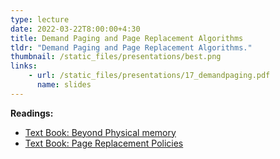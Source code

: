 ```yaml
---
type: lecture
date: 2022-03-22T8:00:00+4:30
title: Demand Paging and Page Replacement Algorithms
tldr: "Demand Paging and Page Replacement Algorithms."
thumbnail: /static_files/presentations/best.png
links:
    - url: /static_files/presentations/17_demandpaging.pdf
      name: slides
---
```

**Readings:**
- [Text Book: Beyond Physical memory](https://pages.cs.wisc.edu/~remzi/OSTEP/vm-beyondphys.pdf)
- [Text Book: Page Replacement Policies](https://pages.cs.wisc.edu/~remzi/OSTEP/vm-beyondphys-policy.pdf)
